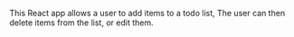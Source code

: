 This React app allows a user to add items to a todo list, The user can then delete items from the list, or edit them.
